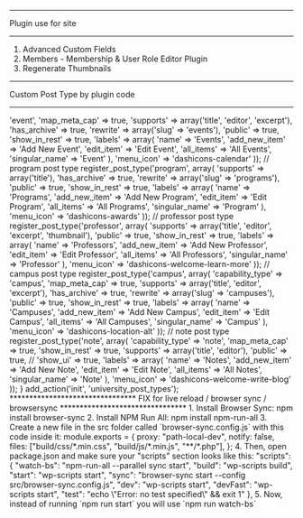 ********************************
  Plugin use for site
********************************
1. Advanced Custom Fields
2. Members - Membership & User Role Editor Plugin
3. Regenerate Thumbnails


********************************
  Custom Post Type by plugin code
********************************
<?php
/*
  Plugin Name:  University Post Types
  Version:      1.0
  Author:       Chien Nguyen
*/
function university_post_types() {
  // event post type
  register_post_type('event', array(
    'capability_type' => 'event',
    'map_meta_cap' => true,
    'supports' => array('title', 'editor', 'excerpt'),
    'has_archive' => true,
    'rewrite' => array('slug' => 'events'),
    'public' => true,
    'show_in_rest' => true,
    'labels' => array(
      'name' => 'Events',
      'add_new_item' => 'Add New Event',
      'edit_item' => 'Edit Event',
      'all_items' => 'All Events',
      'singular_name' => 'Event'
    ),
    'menu_icon' => 'dashicons-calendar'
  ));
  
  // program post type
  register_post_type('program', array(
    'supports' => array('title'),
    'has_archive' => true,
    'rewrite' => array('slug' => 'programs'),
    'public' => true,
    'show_in_rest' => true,
    'labels' => array(
      'name' => 'Programs',
      'add_new_item' => 'Add New Program',
      'edit_item' => 'Edit Program',
      'all_items' => 'All Programs',
      'singular_name' => 'Program'
    ),
    'menu_icon' => 'dashicons-awards'
  ));
  
  // professor post type
  register_post_type('professor', array(
    'supports' => array('title', 'editor', 'excerpt', 'thumbnail'),
    'public' => true,
    'show_in_rest' => true,
    'labels' => array(
      'name' => 'Professors',
      'add_new_item' => 'Add New Professor',
      'edit_item' => 'Edit Professor',
      'all_items' => 'All Professors',
      'singular_name' => 'Professor'
    ),
    'menu_icon' => 'dashicons-welcome-learn-more'
  ));
  
  // campus post type
  register_post_type('campus', array(
    'capability_type' => 'campus',
    'map_meta_cap' => true,
    'supports' => array('title', 'editor', 'excerpt'),
    'has_archive' => true,
    'rewrite' => array('slug' => 'campuses'),
    'public' => true,
    'show_in_rest' => true,
    'labels' => array(
      'name' => 'Campuses',
      'add_new_item' => 'Add New Campus',
      'edit_item' => 'Edit Campus',
      'all_items' => 'All Campuses',
      'singular_name' => 'Campus'
    ),
    'menu_icon' => 'dashicons-location-alt'
  ));
  
  // note post type
  register_post_type('note', array(
    'capability_type' => 'note',
    'map_meta_cap' => true,
    'show_in_rest' => true,
    'supports' => array('title', 'editor'),
    'public' => true,
    // 'show_ui' => true,
    'labels' => array(
      'name' => 'Notes',
      'add_new_item' => 'Add New Note',
      'edit_item' => 'Edit Note',
      'all_items' => 'All Notes',
      'singular_name' => 'Note'
    ),
    'menu_icon' => 'dashicons-welcome-write-blog'
  ));
  
}

add_action('init', 'university_post_types');

********************************
  FIX for live reload / browser sync / browsersync
********************************

1. Install Browser Sync: npm install browser-sync


2. Install NPM Run All: npm install npm-run-all


3. Create a new file in the src folder called `browser-sync.config.js` with this code inside it:
module.exports = {
	proxy: "path-local-dev",
	notify: false,
	files: ["build/css/*.min.css", "build/js/*.min.js", "**/*.php"],
};

4. Then, open package.json and make sure your "scripts" section looks like this:
"scripts": {
    "watch-bs": "npm-run-all --parallel sync start",
    "build": "wp-scripts build",
    "start": "wp-scripts start",
    "sync": "browser-sync start --config src/browser-sync.config.js",
    "dev": "wp-scripts start",
    "devFast": "wp-scripts start",
    "test": "echo \"Error: no test specified\" && exit 1"
  },

5. Now, instead of running `npm run start` you will use `npm run watch-bs`
